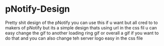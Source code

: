 # pNotify-Design
Pretty shit design of the pNotify you can use this if u want but all cred to to makers of pNotify but its a simple design thats using url in the css fil u can easy change the gif to another loading ring gif or overall a gif if you want to do that and you can also change teh server logo easy in the css file
